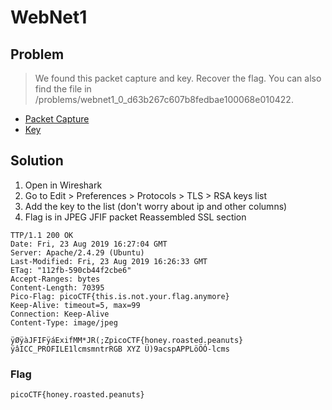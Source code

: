 # WebNet1

## Problem

> We found this packet capture and key. Recover the flag. You can also find the file in /problems/webnet1_0_d63b267c607b8fedbae100068e010422.

* [Packet Capture](./webnet1.pcap)
* [Key](./webnet1_key)

## Solution

1. Open in Wireshark
2. Go to Edit > Preferences > Protocols > TLS > RSA keys list
3. Add the key to the list (don't worry about ip and other columns)
4. Flag is in JPEG JFIF packet Reassembled SSL section

```
TTP/1.1 200 OK
Date: Fri, 23 Aug 2019 16:27:04 GMT
Server: Apache/2.4.29 (Ubuntu)
Last-Modified: Fri, 23 Aug 2019 16:26:33 GMT
ETag: "112fb-590cb44f2cbe6"
Accept-Ranges: bytes
Content-Length: 70395
Pico-Flag: picoCTF{this.is.not.your.flag.anymore}
Keep-Alive: timeout=5, max=99
Connection: Keep-Alive
Content-Type: image/jpeg

ÿØÿàJFIFÿáExifMM*JR(;ZpicoCTF{honey.roasted.peanuts}ÿâICC_PROFILE1lcmsmntrRGB XYZ Ü)9acspAPPLöÖÓ-lcms
```

### Flag

`picoCTF{honey.roasted.peanuts}`
